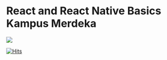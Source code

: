 
# React and React Native Basics Kampus Merdeka

![](https://import.cdn.thinkific.com/236035/courses/1426389/8uluoSu0TSKl6R1QjHPi_Screen%20Shot%202021-06-29%20at%2013.49.51.png)

[![Hits](https://hits.seeyoufarm.com/api/count/incr/badge.svg?url=https%3A%2F%2Fgithub.com%2FMhinHub%2FSIB_Muhaemin-Iskandar_React-Hacktiv8&count_bg=%2379C83D&title_bg=%23555555&icon=&icon_color=%23E7E7E7&title=views&edge_flat=true)](https://hits.seeyoufarm.com)


